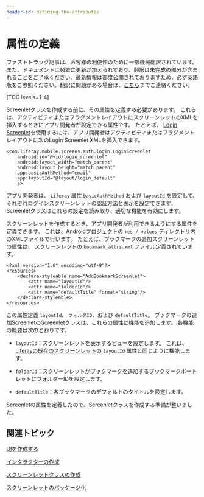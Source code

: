 ```yaml
---
header-id: defining-the-attributes
---
```


# 属性の定義

<p class="alert alert-info"><span class="wysiwyg-color-blue120">ファストトラック記事は、お客様の利便性のために一部機械翻訳されています。また、ドキュメントは頻繁に更新が加えられており、翻訳は未完成の部分が含まれることをご了承ください。最新情報は都度公開されておりますため、必ず英語版をご参照ください。翻訳に問題がある場合は、<a href="mailto:support-content-jp@liferay.com">こちら</a>までご連絡ください。</span></p>

[TOC levels=1-4]

Screenletクラスを作成する前に、その属性を定義する必要があります。 これらは、アクティビティまたはフラグメントレイアウトにスクリーンレットのXMLを挿入するときにアプリ開発者が設定できる属性です。 たとえば、 [Login Screenlet](/docs/7-1/reference/-/knowledge_base/r/loginscreenlet-for-android)を使用するには、アプリ開発者はアクティビティまたはフラグメントレイアウトに次のLogin Screenlet XMLを挿入できます。

    <com.liferay.mobile.screens.auth.login.LoginScreenlet
        android:id="@+id/login_screenlet"
        android:layout_width="match_parent"
        android:layout_height="match_parent"
        app:basicAuthMethod="email"
        app:layoutId="@layout/login_default"
        />

アプリ開発者は、 `Liferay` 属性 `basicAuthMethod` および `layoutId` を設定して、それぞれログインスクリーンレットの認証方法と表示を設定できます。 Screenletクラスはこれらの設定を読み取り、適切な機能を有効にします。

スクリーンレットを作成するとき、アプリ開発者が利用できるようにする属性を定義できます。 これは、Androidプロジェクトの `res / values` ディレクトリ内のXMLファイルで行います。 たとえば、ブックマークの追加スクリーンレットの属性は、 [スクリーンレットの `bookmark_attrs.xml` ファイル](https://github.com/liferay/liferay-screens/blob/master/android/samples/addbookmarkscreenlet/src/main/res/values/bookmark_attrs.xml)定義されています。

    <?xml version="1.0" encoding="utf-8"?>
    <resources>
        <declare-styleable name="AddBookmarkScreenlet">
            <attr name="layoutId"/>
            <attr name="folderId"/>
            <attr name="defaultTitle" format="string"/>
        </declare-styleable>
    </resources>

この属性定義 `layoutId`、 `フォルダID`、および `defaultTitle`。 ブックマークの追加ScreenletのScreenletクラスは、これらの属性に機能を追加します。 各機能の概要は次のとおりです。

  - `layoutId`：スクリーンレットを表示するビューを設定します。 これは、 [Liferayの既存のスクリーンレット](/docs/7-1/reference/-/knowledge_base/r/screenlets-in-liferay-screens-for-android)の `layoutId` 属性と同じように機能します。

  - `folderId`：スクリーンレットがブックマークを追加するブックマークポートレットにフォルダーIDを設定します。

  - `defaultTitle`：各ブックマークのデフォルトのタイトルを設定します。

Screenletの属性を定義したので、Screenletクラスを作成する準備が整いました。

## 関連トピック

[UIを作成する](/docs/7-1/tutorials/-/knowledge_base/t/creating-the-ui)

[インタラクターの作成](/docs/7-1/tutorials/-/knowledge_base/t/creating-the-interactor)

[スクリーンレットクラスの作成](/docs/7-1/tutorials/-/knowledge_base/t/creating-the-screenlet-class)

[スクリーンレットのパッケージ化](/docs/7-1/tutorials/-/knowledge_base/t/packaging-your-screenlets)
